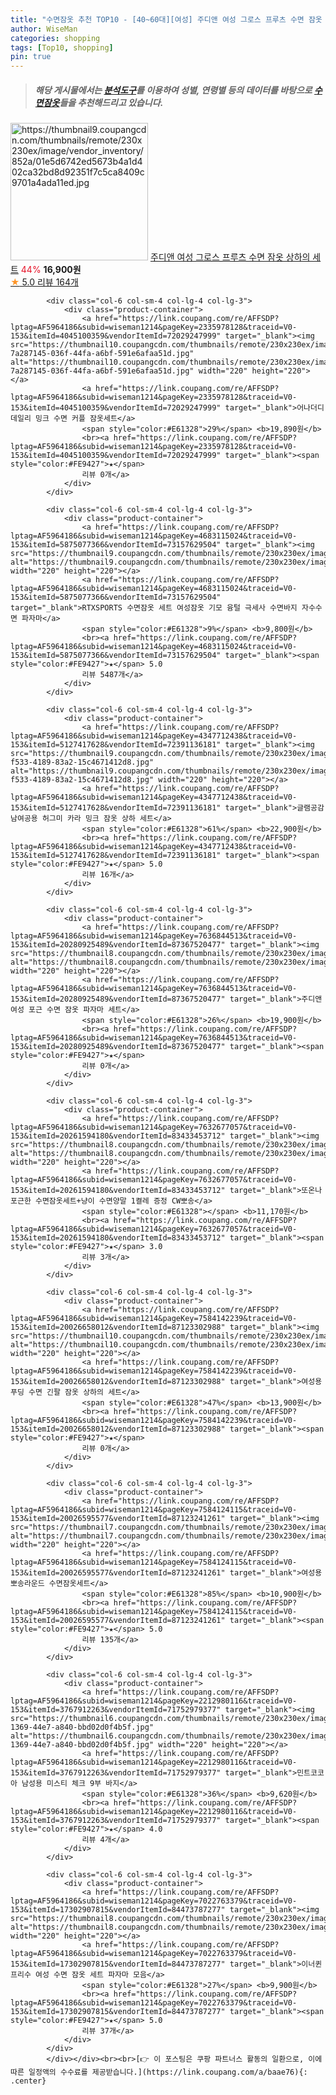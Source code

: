 ```yaml
---
title: "수면잠옷 추천 TOP10 - [40~60대][여성] 주디앤 여성 그로스 프루츠 수면 잠옷 상하의 세트"
author: WiseMan
categories: shopping
tags: [Top10, shopping]
pin: true
---
```


> ##### 해당 게시물에서는 [**분석도구**](https://itemscout.io/)를 이용하여 **성별**, **연령별** 등의 데이터를 바탕으로 [**수면잠옷**](https://link.coupang.com/a/baae76)들을 추천해드리고 있습니다.
<div class="container"><div class="row">
            <div class="col-6 col-sm-4 col-lg-4 col-lg-3">
                <div class="product-container">
                    <a href="https://link.coupang.com/re/AFFSDP?lptag=AF5964186&subid=wiseman1214&pageKey=7584345485&traceid=V0-153&itemId=20027386418&vendorItemId=87124008183" target="_blank"><img src="https://thumbnail9.coupangcdn.com/thumbnails/remote/230x230ex/image/vendor_inventory/852a/01e5d6742ed5673b4a1d402ca32bd8d92351f7c5ca8409c9701a4ada11ed.jpg" alt="https://thumbnail9.coupangcdn.com/thumbnails/remote/230x230ex/image/vendor_inventory/852a/01e5d6742ed5673b4a1d402ca32bd8d92351f7c5ca8409c9701a4ada11ed.jpg" width="220" height="220"></a>
                    <a href="https://link.coupang.com/re/AFFSDP?lptag=AF5964186&subid=wiseman1214&pageKey=7584345485&traceid=V0-153&itemId=20027386418&vendorItemId=87124008183" target="_blank">주디앤 여성 그로스 프루츠 수면 잠옷 상하의 세트</a>
                    <span style="color:#E61328">44%</span> <b>16,900원</b>
                    <br><a href="https://link.coupang.com/re/AFFSDP?lptag=AF5964186&subid=wiseman1214&pageKey=7584345485&traceid=V0-153&itemId=20027386418&vendorItemId=87124008183" target="_blank"><span style="color:#FE9427">★</span> 5.0
                    리뷰 164개</a>
                </div>
            </div>
            
            <div class="col-6 col-sm-4 col-lg-4 col-lg-3">
                <div class="product-container">
                    <a href="https://link.coupang.com/re/AFFSDP?lptag=AF5964186&subid=wiseman1214&pageKey=2335978128&traceid=V0-153&itemId=4045100359&vendorItemId=72029247999" target="_blank"><img src="https://thumbnail10.coupangcdn.com/thumbnails/remote/230x230ex/image/retail/images/2291203634871100-7a287145-036f-44fa-a6bf-591e6afaa51d.jpg" alt="https://thumbnail10.coupangcdn.com/thumbnails/remote/230x230ex/image/retail/images/2291203634871100-7a287145-036f-44fa-a6bf-591e6afaa51d.jpg" width="220" height="220"></a>
                    <a href="https://link.coupang.com/re/AFFSDP?lptag=AF5964186&subid=wiseman1214&pageKey=2335978128&traceid=V0-153&itemId=4045100359&vendorItemId=72029247999" target="_blank">어나더디 데일리 밍크 수면 커플 잠옷세트</a>
                    <span style="color:#E61328">29%</span> <b>19,890원</b>
                    <br><a href="https://link.coupang.com/re/AFFSDP?lptag=AF5964186&subid=wiseman1214&pageKey=2335978128&traceid=V0-153&itemId=4045100359&vendorItemId=72029247999" target="_blank"><span style="color:#FE9427">★</span> 
                    리뷰 0개</a>
                </div>
            </div>
            
            <div class="col-6 col-sm-4 col-lg-4 col-lg-3">
                <div class="product-container">
                    <a href="https://link.coupang.com/re/AFFSDP?lptag=AF5964186&subid=wiseman1214&pageKey=4683115024&traceid=V0-153&itemId=5875077366&vendorItemId=73157629504" target="_blank"><img src="https://thumbnail9.coupangcdn.com/thumbnails/remote/230x230ex/image/vendor_inventory/1f00/16b64359545ba4a2817708cc8a16418283a8ef839fb5d3db30d5ac2d9eb8.jpg" alt="https://thumbnail9.coupangcdn.com/thumbnails/remote/230x230ex/image/vendor_inventory/1f00/16b64359545ba4a2817708cc8a16418283a8ef839fb5d3db30d5ac2d9eb8.jpg" width="220" height="220"></a>
                    <a href="https://link.coupang.com/re/AFFSDP?lptag=AF5964186&subid=wiseman1214&pageKey=4683115024&traceid=V0-153&itemId=5875077366&vendorItemId=73157629504" target="_blank">RTXSPORTS 수면잠옷 세트 여성잠옷 기모 융털 극세사 수면바지 자수수면 파자마</a>
                    <span style="color:#E61328">9%</span> <b>9,800원</b>
                    <br><a href="https://link.coupang.com/re/AFFSDP?lptag=AF5964186&subid=wiseman1214&pageKey=4683115024&traceid=V0-153&itemId=5875077366&vendorItemId=73157629504" target="_blank"><span style="color:#FE9427">★</span> 5.0
                    리뷰 5487개</a>
                </div>
            </div>
            
            <div class="col-6 col-sm-4 col-lg-4 col-lg-3">
                <div class="product-container">
                    <a href="https://link.coupang.com/re/AFFSDP?lptag=AF5964186&subid=wiseman1214&pageKey=4347712438&traceid=V0-153&itemId=5127417628&vendorItemId=72391136181" target="_blank"><img src="https://thumbnail9.coupangcdn.com/thumbnails/remote/230x230ex/image/retail/images/2020/11/16/12/6/0782ca4b-f533-4189-83a2-15c4671412d8.jpg" alt="https://thumbnail9.coupangcdn.com/thumbnails/remote/230x230ex/image/retail/images/2020/11/16/12/6/0782ca4b-f533-4189-83a2-15c4671412d8.jpg" width="220" height="220"></a>
                    <a href="https://link.coupang.com/re/AFFSDP?lptag=AF5964186&subid=wiseman1214&pageKey=4347712438&traceid=V0-153&itemId=5127417628&vendorItemId=72391136181" target="_blank">글램공감 남여공용 허그미 카라 밍크 잠옷 상하 세트</a>
                    <span style="color:#E61328">61%</span> <b>22,900원</b>
                    <br><a href="https://link.coupang.com/re/AFFSDP?lptag=AF5964186&subid=wiseman1214&pageKey=4347712438&traceid=V0-153&itemId=5127417628&vendorItemId=72391136181" target="_blank"><span style="color:#FE9427">★</span> 5.0
                    리뷰 16개</a>
                </div>
            </div>
            
            <div class="col-6 col-sm-4 col-lg-4 col-lg-3">
                <div class="product-container">
                    <a href="https://link.coupang.com/re/AFFSDP?lptag=AF5964186&subid=wiseman1214&pageKey=7636844513&traceid=V0-153&itemId=20280925489&vendorItemId=87367520477" target="_blank"><img src="https://thumbnail8.coupangcdn.com/thumbnails/remote/230x230ex/image/vendor_inventory/d82e/89a921b25b57b00ace0911ee22f712dcb37e98ba2f098985e54bf38d723c.jpg" alt="https://thumbnail8.coupangcdn.com/thumbnails/remote/230x230ex/image/vendor_inventory/d82e/89a921b25b57b00ace0911ee22f712dcb37e98ba2f098985e54bf38d723c.jpg" width="220" height="220"></a>
                    <a href="https://link.coupang.com/re/AFFSDP?lptag=AF5964186&subid=wiseman1214&pageKey=7636844513&traceid=V0-153&itemId=20280925489&vendorItemId=87367520477" target="_blank">주디앤 여성 포근 수면 잠옷 파자마 세트</a>
                    <span style="color:#E61328">26%</span> <b>19,900원</b>
                    <br><a href="https://link.coupang.com/re/AFFSDP?lptag=AF5964186&subid=wiseman1214&pageKey=7636844513&traceid=V0-153&itemId=20280925489&vendorItemId=87367520477" target="_blank"><span style="color:#FE9427">★</span> 
                    리뷰 0개</a>
                </div>
            </div>
            
            <div class="col-6 col-sm-4 col-lg-4 col-lg-3">
                <div class="product-container">
                    <a href="https://link.coupang.com/re/AFFSDP?lptag=AF5964186&subid=wiseman1214&pageKey=7632677057&traceid=V0-153&itemId=20261594180&vendorItemId=83433453712" target="_blank"><img src="https://thumbnail8.coupangcdn.com/thumbnails/remote/230x230ex/image/vendor_inventory/5c66/69ed9f2c4dc7f620e4b6a13515806355849b669e7a1461891d50cf956fff.jpg" alt="https://thumbnail8.coupangcdn.com/thumbnails/remote/230x230ex/image/vendor_inventory/5c66/69ed9f2c4dc7f620e4b6a13515806355849b669e7a1461891d50cf956fff.jpg" width="220" height="220"></a>
                    <a href="https://link.coupang.com/re/AFFSDP?lptag=AF5964186&subid=wiseman1214&pageKey=7632677057&traceid=V0-153&itemId=20261594180&vendorItemId=83433453712" target="_blank">또온나 포근한 수면잠옷세트+냥이 수면양말 1켤레 증정 CW뽀송</a>
                    <span style="color:#E61328"></span> <b>11,170원</b>
                    <br><a href="https://link.coupang.com/re/AFFSDP?lptag=AF5964186&subid=wiseman1214&pageKey=7632677057&traceid=V0-153&itemId=20261594180&vendorItemId=83433453712" target="_blank"><span style="color:#FE9427">★</span> 3.0
                    리뷰 3개</a>
                </div>
            </div>
            
            <div class="col-6 col-sm-4 col-lg-4 col-lg-3">
                <div class="product-container">
                    <a href="https://link.coupang.com/re/AFFSDP?lptag=AF5964186&subid=wiseman1214&pageKey=7584142239&traceid=V0-153&itemId=20026658012&vendorItemId=87123302988" target="_blank"><img src="https://thumbnail10.coupangcdn.com/thumbnails/remote/230x230ex/image/rs_quotation_api/61bqtqdc/84647bc100cd416bb14f1aaa720bc1d4.jpg" alt="https://thumbnail10.coupangcdn.com/thumbnails/remote/230x230ex/image/rs_quotation_api/61bqtqdc/84647bc100cd416bb14f1aaa720bc1d4.jpg" width="220" height="220"></a>
                    <a href="https://link.coupang.com/re/AFFSDP?lptag=AF5964186&subid=wiseman1214&pageKey=7584142239&traceid=V0-153&itemId=20026658012&vendorItemId=87123302988" target="_blank">여성용 푸딩 수면 긴팔 잠옷 상하의 세트</a>
                    <span style="color:#E61328">47%</span> <b>13,900원</b>
                    <br><a href="https://link.coupang.com/re/AFFSDP?lptag=AF5964186&subid=wiseman1214&pageKey=7584142239&traceid=V0-153&itemId=20026658012&vendorItemId=87123302988" target="_blank"><span style="color:#FE9427">★</span> 
                    리뷰 0개</a>
                </div>
            </div>
            
            <div class="col-6 col-sm-4 col-lg-4 col-lg-3">
                <div class="product-container">
                    <a href="https://link.coupang.com/re/AFFSDP?lptag=AF5964186&subid=wiseman1214&pageKey=7584124115&traceid=V0-153&itemId=20026595577&vendorItemId=87123241261" target="_blank"><img src="https://thumbnail7.coupangcdn.com/thumbnails/remote/230x230ex/image/rs_quotation_api/zeujogxh/16c9dbf151ef44f98d3cd279cfc2e27e.jpg" alt="https://thumbnail7.coupangcdn.com/thumbnails/remote/230x230ex/image/rs_quotation_api/zeujogxh/16c9dbf151ef44f98d3cd279cfc2e27e.jpg" width="220" height="220"></a>
                    <a href="https://link.coupang.com/re/AFFSDP?lptag=AF5964186&subid=wiseman1214&pageKey=7584124115&traceid=V0-153&itemId=20026595577&vendorItemId=87123241261" target="_blank">여성용 뽀송라운드 수면잠옷세트</a>
                    <span style="color:#E61328">85%</span> <b>10,900원</b>
                    <br><a href="https://link.coupang.com/re/AFFSDP?lptag=AF5964186&subid=wiseman1214&pageKey=7584124115&traceid=V0-153&itemId=20026595577&vendorItemId=87123241261" target="_blank"><span style="color:#FE9427">★</span> 5.0
                    리뷰 135개</a>
                </div>
            </div>
            
            <div class="col-6 col-sm-4 col-lg-4 col-lg-3">
                <div class="product-container">
                    <a href="https://link.coupang.com/re/AFFSDP?lptag=AF5964186&subid=wiseman1214&pageKey=2212980116&traceid=V0-153&itemId=3767912263&vendorItemId=71752979377" target="_blank"><img src="https://thumbnail6.coupangcdn.com/thumbnails/remote/230x230ex/image/retail/images/2020/10/08/16/9/30c46ff9-1369-44e7-a840-bbd02d0f4b5f.jpg" alt="https://thumbnail6.coupangcdn.com/thumbnails/remote/230x230ex/image/retail/images/2020/10/08/16/9/30c46ff9-1369-44e7-a840-bbd02d0f4b5f.jpg" width="220" height="220"></a>
                    <a href="https://link.coupang.com/re/AFFSDP?lptag=AF5964186&subid=wiseman1214&pageKey=2212980116&traceid=V0-153&itemId=3767912263&vendorItemId=71752979377" target="_blank">민트코코아 남성용 미스티 체크 9부 바지</a>
                    <span style="color:#E61328">36%</span> <b>9,620원</b>
                    <br><a href="https://link.coupang.com/re/AFFSDP?lptag=AF5964186&subid=wiseman1214&pageKey=2212980116&traceid=V0-153&itemId=3767912263&vendorItemId=71752979377" target="_blank"><span style="color:#FE9427">★</span> 4.0
                    리뷰 4개</a>
                </div>
            </div>
            
            <div class="col-6 col-sm-4 col-lg-4 col-lg-3">
                <div class="product-container">
                    <a href="https://link.coupang.com/re/AFFSDP?lptag=AF5964186&subid=wiseman1214&pageKey=7022763379&traceid=V0-153&itemId=17302907815&vendorItemId=84473787277" target="_blank"><img src="https://thumbnail8.coupangcdn.com/thumbnails/remote/230x230ex/image/vendor_inventory/16e7/c00ad0fc438c46c0e089ff1934b7abbaeb75f7ad0bba98d0b7bdcf21d6d4.jpg" alt="https://thumbnail8.coupangcdn.com/thumbnails/remote/230x230ex/image/vendor_inventory/16e7/c00ad0fc438c46c0e089ff1934b7abbaeb75f7ad0bba98d0b7bdcf21d6d4.jpg" width="220" height="220"></a>
                    <a href="https://link.coupang.com/re/AFFSDP?lptag=AF5964186&subid=wiseman1214&pageKey=7022763379&traceid=V0-153&itemId=17302907815&vendorItemId=84473787277" target="_blank">이너퀸 프리수 여성 수면 잠옷 세트 파자마 모음</a>
                    <span style="color:#E61328">27%</span> <b>9,900원</b>
                    <br><a href="https://link.coupang.com/re/AFFSDP?lptag=AF5964186&subid=wiseman1214&pageKey=7022763379&traceid=V0-153&itemId=17302907815&vendorItemId=84473787277" target="_blank"><span style="color:#FE9427">★</span> 5.0
                    리뷰 37개</a>
                </div>
            </div>
            </div></div><br><br>[👉 이 포스팅은 쿠팡 파트너스 활동의 일환으로, 이에 따른 일정액의 수수료를 제공받습니다.](https://link.coupang.com/a/baae76){: .center}